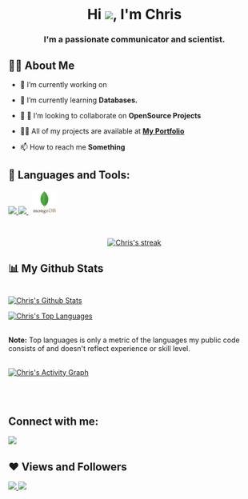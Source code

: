 <br/>

<h1 align="center">Hi <img src="https://raw.githubusercontent.com/MartinHeinz/MartinHeinz/master/wave.gif" width="30px">, I'm Chris</h1>
<h3 align="center">I'm a passionate communicator and scientist.</h3>


## 🙋‍♂️ About Me

- 🔭 I’m currently working on

- 🌱 I’m currently learning **Databases.**

- 🤜 🤛 I’m looking to collaborate on **OpenSource Projects**

- 👨‍💻 All of my projects are available at **[My Portfolio](https://threefirstnames.me)**

- 📫 How to reach me **Something**

## 🚀 Languages and Tools:

<p align="left"> 
    <a href="https://www.python.org" target="_blank"> <img src="https://img.icons8.com/color/48/000000/python.png"/> </a> 
    <a style="padding-right:8px;" href="https://www.mysql.com/" target="_blank"> <img src="https://img.icons8.com/fluent/50/000000/mysql-logo.png"/> </a>
    <a href="https://www.mongodb.com/" target="_blank"> <img src="https://raw.githubusercontent.com/devicons/devicon/master/icons/mongodb/mongodb-original-wordmark.svg" alt="mongodb" width="48" height="48"/> </a> 
  
</p>

<br/>

<p align="center">
    <a href="https://github.com/threefirstnames-me/github-readme-streak-stats">
        <img title="🔥 Get streak stats for your profile at git.io/streak-stats" alt="Chris's streak" src="https://github-readme-streak-stats.herokuapp.com/?user=threefirstnames-me&theme=black-ice&hide_border=true&stroke=0000&background=060A0CD0"/>
    </a>
</p>

## 📊 My Github Stats

  <br/>
    <a href="https://github.com/threefirstnames-me/github-readme-stats"><img alt="Chris's Github Stats" src="https://github-readme-stats.vercel.app/api?username=threefirstnames-me&show_icons=true&count_private=true&theme=react&hide_border=true&bg_color=0D1117" /></a>
  
<a href="https://github.com/threefirstnames-me/github-readme-stats"><img alt="Chris's Top Languages" src="https://github-readme-stats.vercel.app/api/top-langs/?username=threefirstnames-me&langs_count=8&count_private=true&layout=compact&theme=react&hide_border=true&bg_color=0D1117" /></a>

<br/>
  <b>Note:</b> Top languages is only a metric of the languages my public code consists of and doesn't reflect experience or skill level.


<br/>
<br/>

<a href="https://github.com/threefirstnames-me/github-readme-activity-graph"><img alt="Chris's Activity Graph" src="https://activity-graph.herokuapp.com/graph?username=threefirstnames-me&bg_color=0D1117&color=5BCDEC&line=5BCDEC&point=FFFFFF&hide_border=true" /></a>

<br/>
<br/>

## Connect with me:
<p align="left">

<a href = "https://www.linkedin.com/in/christophergjohn/"><img src="https://img.icons8.com/fluent/48/000000/linkedin.png"/></a>

</p>

## ❤ Views and Followers
<a href="https://github.com/threefirstnames-me/github-profile-views-counter">
    <img src="https://komarev.com/ghpvc/?username=threefirstnames-me">
</a>
<a href="https://github.com/threefirstnames-me?tab=followers"><img src="https://img.shields.io/github/followers/threefirstnames-me?label=Followers&style=social" ></a>


